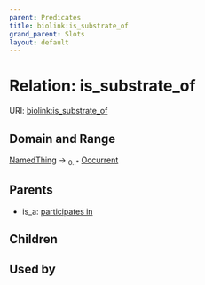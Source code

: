 ```yaml
---
parent: Predicates
title: biolink:is_substrate_of
grand_parent: Slots
layout: default
---
```


# Relation: is_substrate_of




URI: [biolink:is_substrate_of](https://w3id.org/biolink/vocab/is_substrate_of)

## Domain and Range

[NamedThing](NamedThing.md) ->  <sub>0..\*</sub> [Occurrent](Occurrent.md)

## Parents

 *  is_a: [participates in](participates_in.md)

## Children


## Used by

